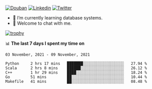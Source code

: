 
<p align="left">
<a href="https://www.douban.com/people/ixxchan"><img src="https://img.shields.io/badge/@ixxchan-007722?style=flat&logo=Douban&logoColor=white" alt="Douban" /></a> 
<a href="https://www.linkedin.com/in/xxchan/?locale=en_US"><img src="https://img.shields.io/badge/@xxchan-0073b1?style=flat&logo=LinkedIn&logoColor=white" alt="Linkedin" /></a> 
<a href="https://twitter.com/yayale_umi"><img src="https://img.shields.io/badge/@yayale__umi-1DA1F2?style=flat&logo=Twitter&logoColor=white" alt="Twitter"/></a>
</p>

- 🌱 I’m currently learning database systems.
- 💬 Welcome to chat with me.


[![trophy](https://github-profile-trophy.vercel.app/?username=xxchan&theme=flat&column=7)](https://github.com/xxchan)


📊 **The last 7 days I spent my time on** 

<!--START_SECTION:waka-->
```text
03 November, 2021 - 09 November, 2021

Python     2 hrs 17 mins   ███████░░░░░░░░░░░░░░░░░░   27.94 % 
Scala      2 hrs 8 mins    ██████░░░░░░░░░░░░░░░░░░░   26.12 % 
C++        1 hr 29 mins    ████░░░░░░░░░░░░░░░░░░░░░   18.24 % 
Go         51 mins         ██░░░░░░░░░░░░░░░░░░░░░░░   10.44 % 
Makefile   41 mins         ██░░░░░░░░░░░░░░░░░░░░░░░   08.48 %
```
<!--END_SECTION:waka-->

<!--
**xxchan/xxchan** is a ✨ _special_ ✨ repository because its `README.md` (this file) appears on your GitHub profile.

Here are some ideas to get you started:

- 🔭 I’m currently working on ...
- 🌱 I’m currently learning ...
- 👯 I’m looking to collaborate on ...
- 🤔 I’m looking for help with ...
- 💬 Ask me about ...
- 📫 How to reach me: ...
- 😄 Pronouns: ...
- ⚡ Fun fact: ...
-->
